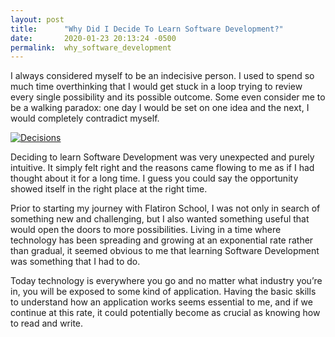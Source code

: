 ```yaml
---
layout: post
title:      "Why Did I Decide To Learn Software Development?"
date:       2020-01-23 20:13:24 -0500
permalink:  why_software_development
---
```


I always considered myself to be an indecisive person. I used to spend so much time overthinking that I would get stuck in a loop trying to review every single possibility and its possible outcome. Some even consider me to be a walking paradox: one day I would be set on one idea and the next, I would completely contradict myself.

<a href="https://i.imgur.com/TDphvyU.gif"><img src="https://i.imgur.com/TDphvyU.gif" title="Decisions" /></a>

Deciding to learn Software Development was very unexpected and purely intuitive. It simply felt right and the reasons came flowing to me as if I had thought about it for a long time. I guess you could say the opportunity showed itself in the right place at the right time.

Prior to starting my journey with Flatiron School, I was not only in search of something new and challenging, but I also wanted something useful that would open the doors to more possibilities. Living in a time where technology has been spreading and growing at an exponential rate rather than gradual, it seemed obvious to me that learning Software Development was something that I had to do.

Today technology is everywhere you go and no matter what industry you’re in, you will be exposed to some kind of application. Having the basic skills to understand how an application works seems essential to me, and if we continue at this rate, it could potentially become as crucial as knowing how to read and write.
